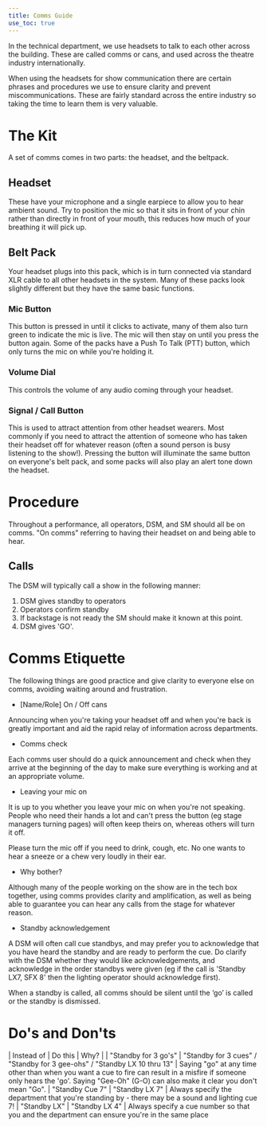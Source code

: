 ```yaml
---
title: Comms Guide
use_toc: true 
--- 
```


In the technical department, we use headsets to talk to each other across the building. These are called comms or cans, and used across the theatre industry internationally. 

When using the headsets for show communication there are certain phrases and procedures we use to ensure clarity and prevent miscommunications. These are fairly standard across the entire industry so taking the time to learn them is very valuable.

# The Kit 

A set of comms comes in two parts: the headset, and the beltpack.

## Headset 
These have your microphone and a single earpiece to allow you to hear ambient sound. Try to position the mic so that it sits in front of your chin rather than directly in front of your mouth, this reduces how much of your breathing it will pick up.

## Belt Pack

Your headset plugs into this pack, which is in turn connected via standard XLR cable to all other headsets in the system. Many of these packs look slightly different but they have the same basic functions. 

### Mic Button
This button is pressed in until it clicks to activate, many of them also turn green to indicate the mic is live. The mic will then stay on until you press the button again. Some of the packs have a Push To Talk (PTT) button, which only turns the mic on while you're holding it.

### Volume Dial
This controls the volume of any audio coming through your headset.

### Signal / Call Button
This is used to attract attention from other headset wearers. Most commonly if you need to attract the attention of someone who has taken their headset off for whatever reason (often a sound person is busy listening to the show!). Pressing the button will illuminate the same button on everyone's belt pack, and some packs will also play an alert tone down the headset.

# Procedure

Throughout a performance, all operators, DSM, and SM should all be on comms. "On comms" referring to having their headset on and being able to hear.

## Calls 
The DSM will typically call a show in the following manner: 

1. DSM gives standby to operators
2. Operators confirm standby
3. If backstage is not ready the SM should make it known at this point.
4. DSM gives 'GO'.

# Comms Etiquette 
The following things are good practice and give clarity to everyone else on comms, avoiding waiting around and frustration.
* [Name/Role] On / Off cans 

Announcing when you're taking your headset off and when you're back is greatly important and aid the rapid relay of information across departments. 

* Comms check 

Each comms user should do a quick announcement and check when they arrive at the beginning of the day to make sure everything is working and at an appropriate volume.

* Leaving your mic on

It is up to you whether you leave your mic on when you're not speaking. People who need their hands a lot and can't press the button (eg stage managers turning pages) will often keep theirs on, whereas others will turn it off.

Please turn the mic off if you need to drink, cough, etc. No one wants to hear a sneeze or a chew very loudly in their 
ear.

* Why bother?

Although many of the people working on the show are in the tech box together, using comms provides clarity and amplification, as well as being able to guarantee you can hear any calls from the stage for whatever reason.

* Standby acknowledgement  

A DSM will often call cue standbys, and may prefer you to acknowledge that you have heard the standby and are ready to perform the cue. Do clarify with the DSM whether they would like acknowledgements, and acknowledge in the order standbys were given (eg if the call is 'Standby LX7, SFX 8' then the lighting operator should acknowledge first).

When a standby is called, all comms should be silent until the ‘go’ is called or the standby is dismissed. 

# Do's and Don'ts

| Instead of | Do this | Why? |
| "Standby for 3 go's" | "Standby for 3 cues" / "Standby for 3 gee-ohs" / "Standby LX 10 thru 13" 	| Saying "go" at any time other than when you want a cue to fire can result in a misfire if someone only hears the 'go'. Saying "Gee-Oh" (G-O) can also make it clear you don't mean "Go".
| "Standby Cue 7" | "Standby LX 7" | Always specify the department that you're standing by - there may be a sound and lighting cue 7!
| "Standby LX" | "Standby LX 4" | Always specify a cue number so that you and the department can ensure you're in the same place
